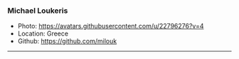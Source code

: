 ### Michael Loukeris
- Photo: https://avatars.githubusercontent.com/u/22796276?v=4
- Location: Greece
- Github: https://github.com/milouk
***
